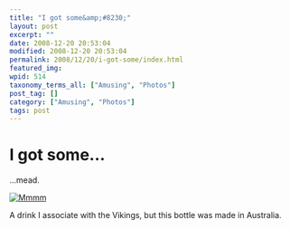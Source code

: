 ```yaml
---
title: "I got some&amp;#8230;"
layout: post
excerpt: ""
date: 2008-12-20 20:53:04
modified: 2008-12-20 20:53:04
permalink: 2008/12/20/i-got-some/index.html
featured_img: 
wpid: 514
taxonomy_terms_all: ["Amusing", "Photos"]
post_tag: []
category: ["Amusing", "Photos"]
tags: post
---
```


# I got some&#8230;

…mead.

[![Mmmm](http://farm4.static.flickr.com/3038/3122754691_b8a7263f6c.jpg)](http://www.flickr.com/photos/pj/3122754691/ "Mmmm by Patrick Johanneson, on Flickr")

A drink I associate with the Vikings, but this bottle was made in Australia.